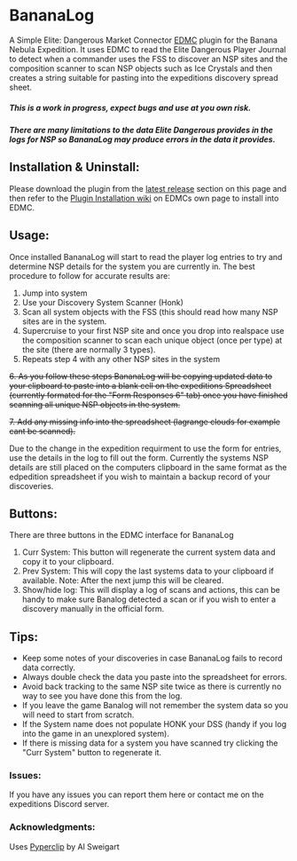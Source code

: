 # BananaLog

A Simple Elite: Dangerous Market Connector [EDMC](https://github.com/EDCD/EDMarketConnector) plugin for the Banana Nebula Expedition.
It uses EDMC to read the Elite Dangerous Player Journal to detect when a commander uses the FSS to discover an NSP sites and the composition scanner to scan NSP objects such as Ice Crystals and then creates a string suitable for pasting into the expeditions discovery spread sheet.

##### This is a work in progress, expect bugs and use at you own risk.
##### There are many limitations to the data Elite Dangerous provides in the logs for NSP so BananaLog may produce errors in the data it provides.

## Installation & Uninstall:
Please download the plugin from the [latest release](https://github.com/SciberWolf/BananaLog/releases/latest) section on this page and then refer to the [Plugin Installation wiki](https://github.com/EDCD/EDMarketConnector/wiki/Plugins) on EDMCs own page to install into EDMC.

## Usage:
Once installed BananaLog will start to read the player log entries to try and determine NSP details for the system you are currently in.
The best procedure to follow for accurate results are:
1.  Jump into system
2.  Use your Discovery System Scanner (Honk)
3.  Scan all system objects with the FSS (this should read how many NSP sites are in the system.
4.  Supercruise to your first NSP site and once you drop into realspace use the composition scanner to scan each unique object (once per type) at the site (there are normally 3 types).
5.  Repeats step 4 with any other NSP sites in the system

~~6. As you follow these steps BananaLog will be copying updated data to your clipboard to paste into a blank cell on the expeditions Spreadsheet (currently formated for the "Form Responses 6" tab) once you have finished scanning all unique NSP objects in the system.~~

~~7. Add any missing info into the spreadsheet (lagrange clouds for example cant be scanned).~~

Due to the change in the expedition requirment to use the form for entries, use the details in the log to fill out the form.
Currently the systems NSP details are still placed on the computers clipboard in the same format as the edpedition spreadsheet if you wish to maintain a backup record of your discoveries.

## Buttons:
There are three buttons in the EDMC interface for BananaLog
1. Curr System:    This button will regenerate the current system data and copy it to your clipboard.
2. Prev System:    This will copy the last systems data to your clipboard if available. Note: After the next jump this will be cleared.
3. Show/hide log:  This will display a log of scans and actions, this can be handy to make sure Banalog detected a scan or if you wish to enter a discovery manually in the official form.

## Tips:
* Keep some notes of your discoveries in case BananaLog fails to record data correctly.
* Always double check the data you paste into the spreadsheet for errors.
* Avoid back tracking to the same NSP site twice as there is currently no way to see you have done this from the log.
* If you leave the game Banalog will not remember the system data so you will need to start from scratch.
* If the System name does not populate HONK your DSS (handy if you log into the game in an unexplored system).
* If there is missing data for a system you have scanned try clicking the "Curr System" button to regenerate it.

### Issues:
If you have any issues you can report them here or contact me on the expeditions Discord server. 

### Acknowledgments:
Uses [Pyperclip](https://github.com/asweigart/pyperclip) by Al Sweigart
